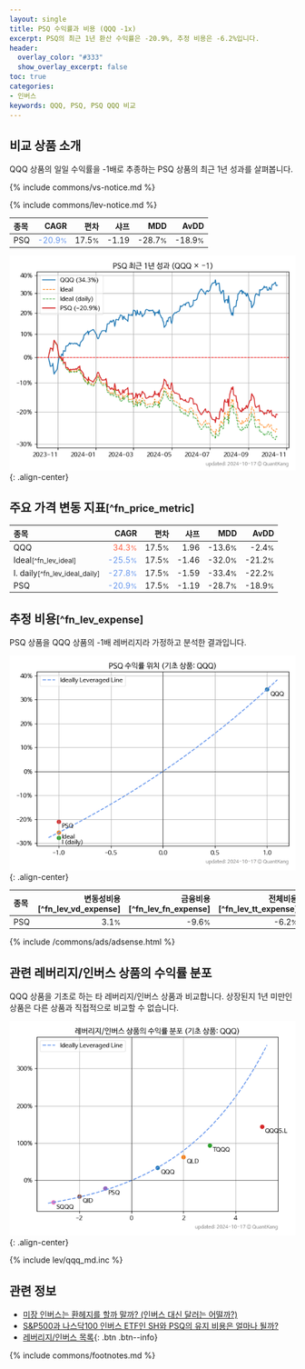 ```yaml
---
layout: single
title: PSQ 수익률과 비용 (QQQ -1x)
excerpt: PSQ의 최근 1년 환산 수익률은 -20.9%, 추정 비용은 -6.2%입니다.
header:
  overlay_color: "#333"
  show_overlay_excerpt: false
toc: true
categories:
- 인버스
keywords: QQQ, PSQ, PSQ QQQ 비교
---
```


## 비교 상품 소개


QQQ 상품의 일일 수익률을 -1배로 추종하는 PSQ 상품의 최근 1년 성과를 살펴봅니다.





{% include commons/vs-notice.md %}

{% include commons/lev-notice.md %}

| **종목** | **CAGR** | **편차** | **샤프** | **MDD** | **AvDD** |
| :------------ | ------: | -----------: | -------: | ------: | -------: |
| PSQ | <span style="color: cornflowerblue">-20.9<small>%</small></span> | 17.5<small>%</small> | -1.19 | -28.7<small>%</small> | -18.9<small>%</small> |

<!-- more -->


![PSQ](/lev/images/psq.png){: .align-center}


## 주요 가격 변동 지표<small>[^fn_price_metric]</small>


| **종목** | **CAGR** | **편차** | **샤프** | **MDD** | **AvDD** |
| :------------ | ------: | -----------: | -------: | ------: | -------: |
| QQQ | <span style="color: tomato">34.3<small>%</small></span> | 17.5<small>%</small> | 1.96 | -13.6<small>%</small> | -2.4<small>%</small> |
| Ideal<small>[^fn_lev_ideal]</small> | <span style="color: cornflowerblue">-25.5<small>%</small></span> | 17.5<small>%</small> | -1.46 | -32.0<small>%</small> | -21.2<small>%</small> |
| I. daily<small>[^fn_lev_ideal_daily]</small> | <span style="color: cornflowerblue">-27.8<small>%</small></span> | 17.5<small>%</small> | -1.59 | -33.4<small>%</small> | -22.2<small>%</small> |
| PSQ | <span style="color: cornflowerblue">-20.9<small>%</small></span> | 17.5<small>%</small> | -1.19 | -28.7<small>%</small> | -18.9<small>%</small> |


## 추정 비용<small>[^fn_lev_expense]</small><a id="expense"></a>

PSQ 상품을 QQQ 상품의 -1배 레버리지라 가정하고 분석한 결과입니다.

![PSQ](/lev/images/psq_ideal.png){: .align-center}

| **종목** | **변동성비용**[^fn_lev_vd_expense] | **금융비용**[^fn_lev_fn_expense] | **전체비용**[^fn_lev_tt_expense] |
| :------------ | ------: | -----------: | -------: |
| PSQ | 3.1<small>%</small> | -9.6<small>%</small> | -6.2<small>%</small> |

{% include /commons/ads/adsense.html %}



## 관련 레버리지/인버스 상품의 수익률 분포

QQQ 상품을 기초로 하는 타 레버리지/인버스 상품과 비교합니다. 상장된지 1년 미만인 상품은 다른 상품과 직접적으로 비교할 수 없습니다.

![QQQ](/lev/images/qqq_ideal.png){: .align-center}

{% include lev/qqq_md.inc %}


## 관련 정보

- [미장 인버스는 환헤지를 할까 말까? (인버스 대신 달러는 어떨까?)](https://kongdori.tistory.com/197)
- [S&P500과 나스닥100 인버스 ETF인 SH와 PSQ의 유지 비용은 얼마나 될까?](https://kongdori.tistory.com/78)
- [레버리지/인버스 목록](/lev/){: .btn .btn--info}

{% include commons/footnotes.md %}